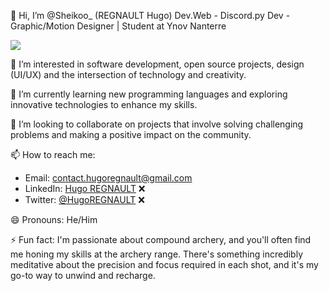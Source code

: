 👋 Hi, I’m @Sheikoo_ (REGNAULT Hugo)
Dev.Web - Discord.py Dev - Graphic/Motion Designer | Student at Ynov Nanterre

![](https://komarev.com/ghpvc/?username=HugoREGNAULT)

👀 I’m interested in software development, open source projects, design (UI/UX) and the intersection of technology and creativity.

🌱 I’m currently learning new programming languages and exploring innovative technologies to enhance my skills.

💞️ I’m looking to collaborate on projects that involve solving challenging problems and making a positive impact on the community.

📫 How to reach me:
   - Email: [contact.hugoregnault@gmail.com](mailto:contact.hugoregnault@gmail.com)
   - LinkedIn: [Hugo REGNAULT](https://www.linkedin.com/in/hugoregnault/) ❌
   - Twitter: [@HugoREGNAULT](https://twitter.com/HugoREGNAULT) ❌

😄 Pronouns: He/Him

⚡ Fun fact: I'm passionate about compound archery, and you'll often find me honing my skills at the archery range. There's something incredibly meditative about the precision and focus required in each shot, and it's my go-to way to unwind and recharge.


<!---
HugoREGNAULT/HugoREGNAULT is a ✨ special ✨ repository because its `README.md` (this file) appears on your GitHub profile.
You can click the Preview link to take a look at your changes.
--->

